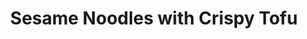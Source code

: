 ---
layout: post
categories: recipe
title:  "Sesame Noodles with Crispy Tofu"
link: https://www.bonappetit.com/recipe/sesame-noodles-with-crispy-tofu
tags: mushrooms
description: even more bomber af
---